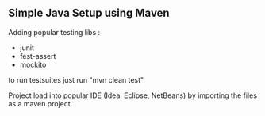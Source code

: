 ## Simple Java Setup using Maven

Adding popular testing libs :

* junit
* fest-assert
* mockito

to run testsuites just run "mvn clean test"

Project load into popular IDE (Idea, Eclipse, NetBeans) by importing the files as a maven project.
